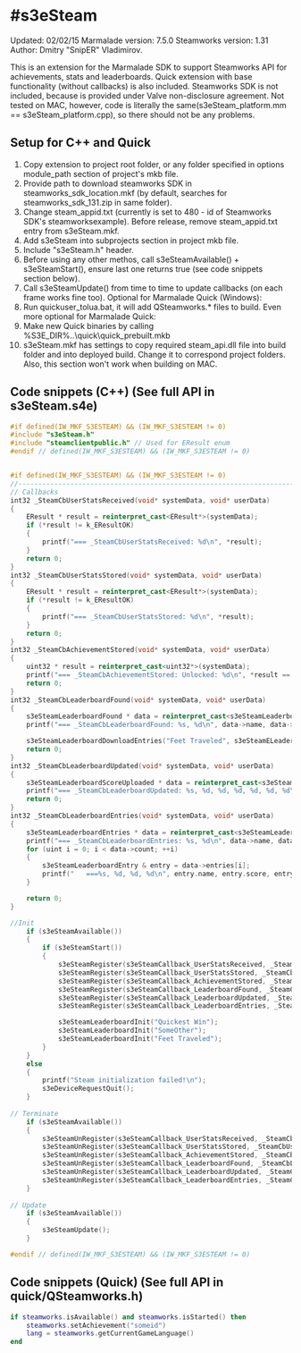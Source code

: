 #s3eSteam
==============

Updated: 02/02/15
Marmalade version: 7.5.0
Steamworks version: 1.31
Author: Dmitry "SnipER" Vladimirov.

This is an extension for the Marmalade SDK to support Steamworks API for achievements, stats and leaderboards.
Quick extension with base functionality (without callbacks) is also included.
Steamworks SDK is not included, because is provided under Valve non-disclosure agreement.
Not tested on MAC, however, code is literally the same(s3eSteam_platform.mm == s3eSteam_platform.cpp), so there should not be any problems.



Setup for C++ and Quick
--------------
1. Copy extension to project root folder, or any folder specified in options module_path section of project's mkb file.
2. Provide path to download steamworks SDK in steamworks_sdk_location.mkf (by default, searches for steamworks_sdk_131.zip in same folder).
3. Change steam_appid.txt (currently is set to 480 - id of Steamworks SDK's steamworksexample). Before release, remove steam_appid.txt entry from s3eSteam.mkf.
4. Add s3eSteam into subprojects section in project mkb file.
5. Include "s3eSteam.h" header.
6. Before using any other methos, call s3eSteamAvailable() + s3eSteamStart(), ensure last one returns true (see code snippets section below).
7. Call s3eSteamUpdate() from time to time to update callbacks (on each frame works fine too).
Optional for Marmalade Quick (Windows):
8. Run quickuser_tolua.bat, it will add QSteamworks.* files to build.
Even more optional for Marmalade Quick:
9. Make new Quick binaries by calling %S3E_DIR%\..\quick\quick_prebuilt.mkb
10. s3eSteam.mkf has settings to copy required steam_api.dll file into build folder and into deployed build. Change it to correspond project folders. Also, this section won't work when building on MAC.


Code snippets (C++)  (See full API in s3eSteam.s4e)
--------------

```c++
#if defined(IW_MKF_S3ESTEAM) && (IW_MKF_S3ESTEAM != 0)
#include "s3eSteam.h"
#include "steamclientpublic.h" // Used for EResult enum
#endif // defined(IW_MKF_S3ESTEAM) && (IW_MKF_S3ESTEAM != 0)


#if defined(IW_MKF_S3ESTEAM) && (IW_MKF_S3ESTEAM != 0)
//------------------------------------------------------------------------------
// Callbacks
int32 _SteamCbUserStatsReceived(void* systemData, void* userData)
{
    EResult * result = reinterpret_cast<EResult*>(systemData);
    if (*result != k_EResultOK)
    {
        printf("=== _SteamCbUserStatsReceived: %d\n", *result);
    }
    return 0;
}
int32 _SteamCbUserStatsStored(void* systemData, void* userData)
{
    EResult * result = reinterpret_cast<EResult*>(systemData);
    if (*result != k_EResultOK)
    {
        printf("=== _SteamCbUserStatsStored: %d\n", *result);
    }
    return 0;
}
int32 _SteamCbAchievementStored(void* systemData, void* userData)
{
    uint32 * result = reinterpret_cast<uint32*>(systemData);
    printf("=== _SteamCbAchievementStored: Unlocked: %d\n", *result == 0);
    return 0;
}
int32 _SteamCbLeaderboardFound(void* systemData, void* userData)
{
    s3eSteamLeaderboardFound * data = reinterpret_cast<s3eSteamLeaderboardFound*>(systemData);
    printf("=== _SteamCbLeaderboardFound: %s, %d\n", data->name, data->success);

    s3eSteamLeaderboardDownloadEntries("Feet Traveled", s3eSteamELeaderboardDataRequestGlobalAroundUser, -2, 2);
    return 0;
}
int32 _SteamCbLeaderboardUpdated(void* systemData, void* userData)
{
    s3eSteamLeaderboardScoreUploaded * data = reinterpret_cast<s3eSteamLeaderboardScoreUploaded*>(systemData);
    printf("=== _SteamCbLeaderboardUpdated: %s, %d, %d, %d, %d, %d, %d\n", data->name, data->success, data->changed, data->score, data->globalRankNew, data->globalRankPrevious);
    return 0;
}
int32 _SteamCbLeaderboardEntries(void* systemData, void* userData)
{
    s3eSteamLeaderboardEntries * data = reinterpret_cast<s3eSteamLeaderboardEntries*>(systemData);
    printf("=== _SteamCbLeaderboardEntries: %s, %d\n", data->name, data->count);
    for (uint i = 0; i < data->count; ++i)
    {
        s3eSteamLeaderboardEntry & entry = data->entries[i];
        printf("   ===%s, %d, %d, %d\n", entry.name, entry.score, entry.globalRank, entry.details);
    }

    return 0;
}

//Init
    if (s3eSteamAvailable())
    {
        if (s3eSteamStart())
        {
            s3eSteamRegister(s3eSteamCallback_UserStatsReceived, _SteamCbUserStatsReceived, NULL);
            s3eSteamRegister(s3eSteamCallback_UserStatsStored, _SteamCbUserStatsStored, NULL);
            s3eSteamRegister(s3eSteamCallback_AchievementStored, _SteamCbAchievementStored, NULL);
            s3eSteamRegister(s3eSteamCallback_LeaderboardFound, _SteamCbLeaderboardFound, NULL);
            s3eSteamRegister(s3eSteamCallback_LeaderboardUpdated, _SteamCbLeaderboardUpdated, NULL);
            s3eSteamRegister(s3eSteamCallback_LeaderboardEntries, _SteamCbLeaderboardEntries, NULL);

            s3eSteamLeaderboardInit("Quickest Win");
            s3eSteamLeaderboardInit("SomeOther");
            s3eSteamLeaderboardInit("Feet Traveled");
        }
    }
    else
    {
        printf("Steam initialization failed!\n");
        s3eDeviceRequestQuit();
    }
    
// Terminate
    if (s3eSteamAvailable())
    {
        s3eSteamUnRegister(s3eSteamCallback_UserStatsReceived, _SteamCbUserStatsReceived);
        s3eSteamUnRegister(s3eSteamCallback_UserStatsStored, _SteamCbUserStatsStored);
        s3eSteamUnRegister(s3eSteamCallback_AchievementStored, _SteamCbAchievementStored);
        s3eSteamUnRegister(s3eSteamCallback_LeaderboardFound, _SteamCbLeaderboardFound);
        s3eSteamUnRegister(s3eSteamCallback_LeaderboardUpdated, _SteamCbLeaderboardUpdated);
        s3eSteamUnRegister(s3eSteamCallback_LeaderboardEntries, _SteamCbLeaderboardEntries);
    }
    
// Update
    if (s3eSteamAvailable())
    {
        s3eSteamUpdate();
    }

#endif // defined(IW_MKF_S3ESTEAM) && (IW_MKF_S3ESTEAM != 0)
```


Code snippets (Quick)  (See full API in quick/QSteamworks.h)
--------------
```lua
if steamworks.isAvailable() and steamworks.isStarted() then
    steamworks.setAchievement("someid")
    lang = steamworks.getCurrentGameLanguage()
end
```

